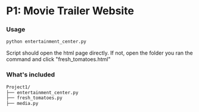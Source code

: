 # P1: Movie Trailer Website
### Usage

```sh
python entertainment_center.py
```
Script should open the html page directly. If not, open the folder you ran the command and click "fresh_tomatoes.html"

### What's included

```sh
Project1/
├── entertainment_center.py
├── fresh_tomatoes.py
├── media.py
```
